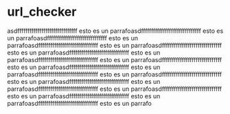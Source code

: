 # url_checker
asdffffffffffffffffffffffffffffff esto es un parrafoasdffffffffffffffffffffffffffffff esto es un parrafoasdffffffffffffffffffffffffffffff esto es un parrafoasdffffffffffffffffffffffffffffff esto es un parrafoasdffffffffffffffffffffffffffffff esto es un parrafoasdffffffffffffffffffffffffffffff esto es un parrafoasdffffffffffffffffffffffffffffff esto es un parrafoasdffffffffffffffffffffffffffffff esto es un parrafoasdffffffffffffffffffffffffffffff esto es un parrafoasdffffffffffffffffffffffffffffff esto es un parrafoasdffffffffffffffffffffffffffffff esto es un parrafoasdffffffffffffffffffffffffffffff esto es un parrafoasdffffffffffffffffffffffffffffff esto es un parrafoasdffffffffffffffffffffffffffffff esto es un parrafoasdffffffffffffffffffffffffffffff esto es un parrafoasdffffffffffffffffffffffffffffff esto es un parrafo
